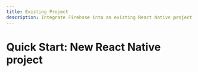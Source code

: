 ```yaml
---
title: Existing Project
description: Integrate Firebase into an existing React Native project
---
```


# Quick Start: New React Native project
